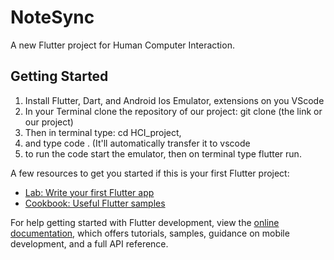 # NoteSync

A new Flutter project for Human Computer Interaction.

## Getting Started

1. Install Flutter, Dart, and Android Ios Emulator, extensions on you VScode
2. In your Terminal clone the repository of our project:  git clone (the link or our project)
3. Then in terminal type: cd HCI_project,
4. and type code . (It'll automatically transfer it to vscode
5. to run the code start the emulator, then on terminal type flutter run.


A few resources to get you started if this is your first Flutter project:

- [Lab: Write your first Flutter app](https://docs.flutter.dev/get-started/codelab)
- [Cookbook: Useful Flutter samples](https://docs.flutter.dev/cookbook)

For help getting started with Flutter development, view the
[online documentation](https://docs.flutter.dev/), which offers tutorials,
samples, guidance on mobile development, and a full API reference.
